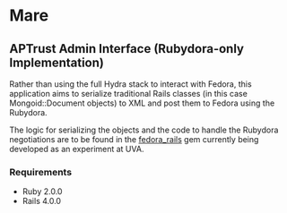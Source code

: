 # Mare

## APTrust Admin Interface (Rubydora-only Implementation)

Rather than using the full Hydra stack to interact with Fedora, this application aims to serialize traditional Rails classes (in this case Mongoid::Document objects) to XML and post them to Fedora using the Rubydora.

The logic for serializing the objects and the code to handle the Rubydora negotiations are to be found in the [fedora_rails](https://github.com/uvalib-dcs/fedora_rails) gem currently being developed as an experiment at UVA.  

### Requirements
* Ruby 2.0.0
* Rails 4.0.0